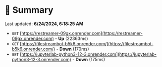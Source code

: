 # 📖 Summary
Last updated: **6/24/2024, 6:18:25 AM**

- `GET` [https://restreamer-09gx.onrender.com](https://restreamer-09gx.onrender.com) - **Up** (22363ms)
- `GET` [https://filestreambot-b5k6.onrender.com/](https://filestreambot-b5k6.onrender.com/) - **Down** (170ms)
- `GET` [https://jupyterlab-python3-12-3.onrender.com](https://jupyterlab-python3-12-3.onrender.com) - **Down** (175ms)
